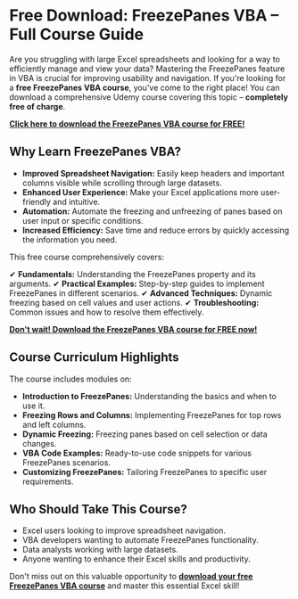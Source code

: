 # Free Download: FreezePanes VBA – Full Course Guide

Are you struggling with large Excel spreadsheets and looking for a way to efficiently manage and view your data? Mastering the FreezePanes feature in VBA is crucial for improving usability and navigation. If you're looking for a **free FreezePanes VBA course**, you've come to the right place! You can download a comprehensive Udemy course covering this topic – **completely free of charge**.

[**Click here to download the FreezePanes VBA course for FREE!**](https://udemywork.com/freezepanes-vba)

## Why Learn FreezePanes VBA?

*   **Improved Spreadsheet Navigation:** Easily keep headers and important columns visible while scrolling through large datasets.
*   **Enhanced User Experience:** Make your Excel applications more user-friendly and intuitive.
*   **Automation:** Automate the freezing and unfreezing of panes based on user input or specific conditions.
*   **Increased Efficiency:** Save time and reduce errors by quickly accessing the information you need.

This free course comprehensively covers:

✔ **Fundamentals:** Understanding the FreezePanes property and its arguments.
✔ **Practical Examples:** Step-by-step guides to implement FreezePanes in different scenarios.
✔ **Advanced Techniques:** Dynamic freezing based on cell values and user actions.
✔ **Troubleshooting:** Common issues and how to resolve them effectively.

[**Don't wait! Download the FreezePanes VBA course for FREE now!**](https://udemywork.com/freezepanes-vba)

## Course Curriculum Highlights

The course includes modules on:

*   **Introduction to FreezePanes:** Understanding the basics and when to use it.
*   **Freezing Rows and Columns:** Implementing FreezePanes for top rows and left columns.
*   **Dynamic Freezing:** Freezing panes based on cell selection or data changes.
*   **VBA Code Examples:** Ready-to-use code snippets for various FreezePanes scenarios.
*   **Customizing FreezePanes:** Tailoring FreezePanes to specific user requirements.

## Who Should Take This Course?

*   Excel users looking to improve spreadsheet navigation.
*   VBA developers wanting to automate FreezePanes functionality.
*   Data analysts working with large datasets.
*   Anyone wanting to enhance their Excel skills and productivity.

Don't miss out on this valuable opportunity to **[download your free FreezePanes VBA course](https://udemywork.com/freezepanes-vba)** and master this essential Excel skill!
